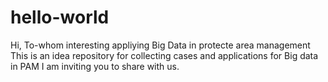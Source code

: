 # hello-world
Hi, To-whom interesting appliying Big Data in protecte area management
This is an idea repository for collecting cases and applications for Big data in PAM
I am inviting you to share with us.
